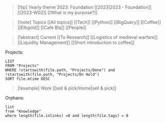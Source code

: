 > [!tip] Yearly theme 2023: Foundation
[[2023|2023 - Foundation]]
[[2023-W02]]
[[What is my purpose?]]

> [!note]  Topics
[[All topics]]
[[Tech]] [[Python]] [[BigQuery]]
[[Coffee]] [[Elbgold]] [[Cafe Bla]]
[[People]]

> [!abstract] Current
[[To Research]] 
[[Logistics of medieval warfare]]
[[Liquidity Management]]
[[Short introduction to coffee]]

Projects:
```dataview
LIST
FROM "Projects"
WHERE !startswith(file.path, "Projects/Done") and !startswith(file.path, "Projects/On Hold")
SORT file.mtime DESC
```

> [!example] Work
> [[sell & pick/Home|sell & pick]]


Orphans:
```dataview
list
from "Knowledge"
where length(file.inlinks) =0 and length(file.tags) = 0
```
